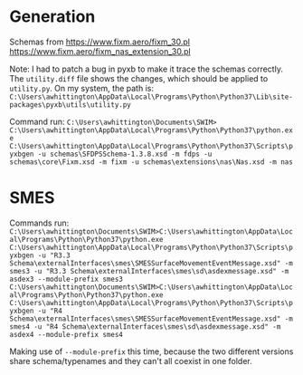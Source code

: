 # Generation

Schemas from 
https://www.fixm.aero/fixm_30.pl
https://www.fixm.aero/fixm_nas_extension_30.pl

Note: I had to patch a bug in pyxb to make it trace the schemas correctly.
The `utility.diff` file shows the changes, which should be applied to `utility.py`. 
On my system, the path is:
`C:\Users\awhittington\AppData\Local\Programs\Python\Python37\Lib\site-packages\pyxb\utils\utility.py`

Command run: 
`C:\Users\awhittington\Documents\SWIM> C:\Users\awhittington\AppData\Local\Programs\Python\Python37\python.exe C:\Users\awhittington\AppData\Local\Programs\Python\Python37\Scripts\pyxbgen -u schemas\SFDPSSchema-1.3.8.xsd -m fdps -u schemas\core\Fixm.xsd -m fixm -u schemas\extensions\nas\Nas.xsd -m nas`

# SMES
Commands run:
`C:\Users\awhittington\Documents\SWIM>C:\Users\awhittington\AppData\Local\Programs\Python\Python37\python.exe C:\Users\awhittington\AppData\Local\Programs\Python\Python37\Scripts\pyxbgen -u "R3.3 Schema\externalInterfaces\smes\SMESSurfaceMovementEventMessage.xsd" -m smes3 -u "R3.3 Schema\externalInterfaces\smes\sd\asdexmessage.xsd" -m asdex3 --module-prefix smes3`
`C:\Users\awhittington\Documents\SWIM>C:\Users\awhittington\AppData\Local\Programs\Python\Python37\python.exe C:\Users\awhittington\AppData\Local\Programs\Python\Python37\Scripts\pyxbgen -u "R4 Schema\externalInterfaces\smes\SMESSurfaceMovementEventMessage.xsd" -m smes4 -u "R4 Schema\externalInterfaces\smes\sd\asdexmessage.xsd" -m asdex4 --module-prefix smes4`

Making use of `--module-prefix` this time, because the two different versions share schema/typenames and they can't all coexist in one folder.